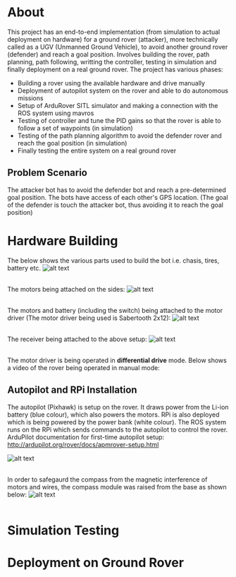# About
This project has an end-to-end implementation (from simulation to actual deployment on hardware) for a ground rover (attacker), more technically called as a UGV (Unmanned Ground Vehicle), to avoid another ground rover (defender) and reach a goal position. Involves building the rover, path planning, path following, writting the controller, testing in simulation and finally deployment on a real ground rover.
The project has various phases:
* Building a rover using the available hardware and drive manually
* Deployment of autopilot system on the rover and able to do autonomous missions
* Setup of ArduRover SITL simulator and making a connection with the ROS system using mavros
* Testing of controller and tune the PID gains so that the rover is able to follow a set of waypoints (in simulation)
* Testing of the path planning algorithm to avoid the defender rover and reach the goal position (in simulation)
* Finally testing the entire system on a real ground rover

## Problem Scenario
The attacker bot has to avoid the defender bot and reach a pre-determined goal position. The bots have access of each other's GPS location. (The goal of the defender is touch the attacker bot, thus avoiding it to reach the goal position)

# Hardware Building
The below shows the various parts used to build the bot i.e. chasis, tires, battery etc.
![alt text](https://github.com/adityajain07/Attacker-Rover_Hardware_Software/blob/master/Photos/IMG_20180227_113330963.jpg) <br/>
<br/>

The motors being attached on the sides:
![alt text](https://github.com/adityajain07/Attacker-Rover_Hardware_Software/blob/master/Photos/IMG_20180227_141142109.jpg) <br/>
<br/>


The motors and battery (including the switch) being attached to the motor driver (The motor driver being used is Sabertooth 2x12):
![alt text](https://github.com/adityajain07/Attacker-Rover_Hardware_Software/blob/master/Photos/IMG_20180313_091100959.jpg) <br/>
<br/>

The receiver being attached to the above setup:
![alt text](https://github.com/adityajain07/Attacker-Rover_Hardware_Software/blob/master/Photos/IMG_20180313_091128471.jpg) <br/>
<br/>

The motor driver is being operated in **differential drive** mode. Below shows a video of the rover being operated in manual mode:

## Autopilot and RPi Installation
The autopilot (Pixhawk) is setup on the rover. It draws power from the Li-ion battery (blue colour), which also powers the motors. RPi is also deployed which is being powered by the power bank (white colour). The ROS system runs on the RPi which sends commands to the autopilot to control the rover. ArduPilot documentation for first-time autopilot setup: http://ardupilot.org/rover/docs/apmrover-setup.html <br/>

![alt text](https://github.com/adityajain07/Attacker-Rover_Hardware_Software/blob/master/Photos/IMG_20180418_195946615.jpg) <br/>
<br/>

In order to safegaurd the compass from the magnetic interference of motors and wires, the compass module was raised from the base as shown below:
![alt text](https://github.com/adityajain07/Attacker-Rover_Hardware_Software/blob/master/Photos/IMG_20180429_154743374.jpg) <br/>
<br/>

 
# Simulation Testing


# Deployment on Ground Rover
